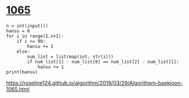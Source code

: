 # [1065](https://www.acmicpc.net/problem/1065)

```
n = int(input())
hansu = 0
for i in range(1,n+1):
    if i <= 99:
        hansu += 1
    else:
        num_list = list(map(int, str(i)))
        if num_list[1] - num_list[0] == num_list[2] - num_list[1]:
            hansu += 1
print(hansu)
```



https://roseline124.github.io/algorithm/2019/03/29/Algorithem-baekjoon-1065.html
